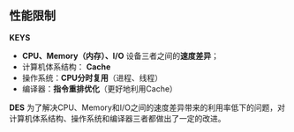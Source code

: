 ## 性能限制

**KEYS**
- **CPU、Memory（内存）、I/O** 设备三者之间的**速度差异**；
- 计算机体系结构： **Cache**
- 操作系统：**CPU分时复用**（进程、线程）
- 编译器：**指令重排优化**（更好地利用Cache）

**DES**
为了解决CPU、Memory和I/O之间的速度差异带来的利用率低下的问题，对计算机体系结构、操作系统和编译器三者都做出了一定的改进。

